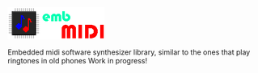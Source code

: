![embMIDI logo](embmidi.png)

Embedded midi software synthesizer library, similar to the ones that play ringtones in old phones
Work in progress!
